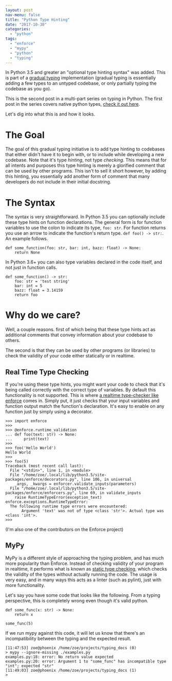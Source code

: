 ```yaml
---
layout: post
nav-menu: false
title: "Python Type Hinting"
date: "2017-10-30"
categories: 
  - "python"
tags: 
  - "enforce"
  - "mypy"
  - "python"
  - "typing"
---
```


In Python 3.5 and greater an "optional type hinting syntax" was added. This is part of a [gradual typing](https://en.wikipedia.org/wiki/Gradual_typing) implementation (gradual typing is essentially adding a few types to an untyped codebase, or only partially typing the codebase as you go).

This is the second post in a multi-part series on typing in Python. The first post in the series covers native python types, [check it out here](http://dataleek.io/index.php/2017/10/25/an-introduction-to-pythons-types/).

Let's dig into what this is and how it looks.

# The Goal

The goal of this gradual typing initiative is to add type hinting to codebases that either didn't have it to begin with, or to include while developing a new codebase. Note that it's type _hinting_, not type _checking_. This means that for all intents and purposes this type hinting is merely a glorified comment that can be used by other programs. This isn't to sell it short however, by adding this hinting, you essentially add another form of comment that many developers do not include in their initial docstring.

# The Syntax

The syntax is very straightforward. In Python 3.5 you can optionally include these type hints on function declarations. The general form is for function variables to use the colon to indicate its type, `foo: str`. For function returns you use an arrow to indicate the function's return type. `def foo() -> str:`. An example follows.

```
def some_function(foo: str, bar: int, bazz: float) -> None:
    return None
```

In Python 3.6+ you can also type variables declared in the code itself, and not just in function calls.

```
def some_function() -> str:
    foo: str = 'test string'
    bar: int = 5
    bazz: float = 3.14159
    return foo
```

# Why do we care?

Well, a couple reasons. first of which being that these type hints act as additional comments that convey information about your codebase to others.

The second is that they can be used by other programs (or libraries) to check the validity of your code either statically or in realtime.

## Real Time Type Checking

If you're using these type hints, you might want your code to check that it's being called correctly with the correct type of variables. By default this functionality is not supported. This is where [a realtime type-checker like enforce](https://github.com/RussBaz/enforce) comes in. Simply put, it just checks that your input variables and function output match the function's declaration. It's easy to enable on any function just by simply using a decorator.

```
>>> import enforce
>>>
>>> @enforce.runtime_validation
... def foo(text: str) -> None:
...     print(text)
>>>
>>> foo('Hello World')
Hello World
>>>
>>> foo(5)
Traceback (most recent call last):
  File "<stdin>", line 1, in <module>
  File "/home/zoe/.local/lib/python3.5/site-packages/enforce/decorators.py", line 106, in universal
    _args, _kwargs = enforcer.validate_inputs(parameters)
  File "/home/zoe/.local/lib/python3.5/site-packages/enforce/enforcers.py", line 69, in validate_inputs
    raise RuntimeTypeError(exception_text)
enforce.exceptions.RuntimeTypeError: 
  The following runtime type errors were encountered:
       Argument 'text' was not of type <class 'str'>. Actual type was <class 'int'>.
>>>
```

(I'm also one of the contributors on the Enforce project)

## MyPy

MyPy is a different style of approaching the typing problem, and has much more popularity than Enforce. Instead of checking validity of your program in realtime, it performs what is known as [static type checking](https://en.wikipedia.org/wiki/Type_system#Static_type_checking), which checks the validity of the types without actually running the code. The usage is very easy, and in many ways this acts as a linter (such as pylint), just with more functionality.

Let's say you have some code that looks like the following. From a typing perspective, this is completely wrong even though it's valid python.

```
def some_func(x: str) -> None:
    return x

some_func(5)
```

If we run mypy against this code, it will let us know that there's an incompatibility between the typing and the expected result.

```
[11:47:53] zoe@phoenix /home/zoe/projects/typing_docs (0) 
> mypy --ignore-missing ./examples.py 
examples.py:18: error: No return value expected
examples.py:20: error: Argument 1 to "some_func" has incompatible type "int"; expected "str"
[11:49:03] zoe@phoenix /home/zoe/projects/typing_docs (1) 
> 
```
